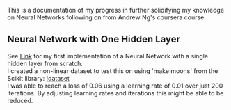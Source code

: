 This is a documentation of my progress in further solidifying my knowledge on Neural Networks following on from Andrew Ng's coursera course.  

## Neural Network with One Hidden Layer
See [Link](https://github.com/JanThan/LearningML/blob/master/NeuralNetwork/NN_withHiddenLayer.py) for my first implementation of a Neural Network with a single hidden layer from scratch.  
I created a non-linear dataset to test this on using 'make moons' from the Scikit library:
[!dataset](https://github.com/JanThan/LearningML/blob/master/NeuralNetwork/images/Data.png)  
I was able to reach a loss of 0.06 using a learning rate of 0.01 over just 200 iterations. By adjusting learning rates and iterations this might be able to be reduced.
